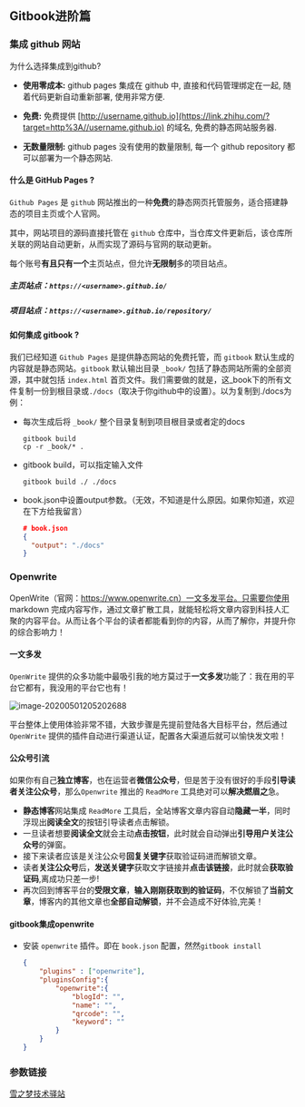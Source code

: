 ## Gitbook进阶篇

### 集成 github 网站

为什么选择集成到github?

- **使用零成本:** github pages 集成在 github 中, 直接和代码管理绑定在一起, 随着代码更新自动重新部署, 使用非常方便.
- **免费:** 免费提供 [http://username.github.io](https://link.zhihu.com/?target=http%3A//username.github.io) 的域名, 免费的静态网站服务器.

- **无数量限制:** github pages 没有使用的数量限制, 每一个 github repository 都可以部署为一个静态网站.



#### 什么是 GitHub Pages ?

`Github Pages` 是 `github` 网站推出的一种**免费**的静态网页托管服务，适合搭建静态的项目主页或个人官网。

其中，网站项目的源码直接托管在 `github` 仓库中，当仓库文件更新后，该仓库所关联的网站自动更新，从而实现了源码与官网的联动更新。

每个账号**有且只有一个**主页站点，但允许**无限制**多的项目站点。

##### 主页站点：`https://<username>.github.io/`

##### 项目站点：`https://<username>.github.io/repository/ `



#### 如何集成 gitbook ?

我们已经知道 `Github Pages` 是提供静态网站的免费托管，而 `gitbook` 默认生成的内容就是静态网站。`gitbook` 默认输出目录 `_book/` 包括了静态网站所需的全部资源，其中就包括 `index.html` 首页文件。我们需要做的就是，这_book下的所有文件复制一份到根目录或`./docs`（取决于你github中的设置）。以为复制到./docs为例：

* 每次生成后将 `_book/` 整个目录复制到项目根目录或者定的docs

  ```shell
  gitbook build
  cp -r _book/* .
  ```

* gitbook build，可以指定输入文件

  ```shell
  gitbook build ./ ./docs
  ```

* book.json中设置output参数。（无效，不知道是什么原因。如果你知道，欢迎在下方给我留言）

  ```json
  # book.json
  {
  	"output": "./docs"
  }
  ```

  

### Openwrite

OpenWrite（官网：https://www.openwrite.cn）一文多发平台。只需要你使用 markdown 完成内容写作，通过文章扩散工具，就能轻松将文章内容到科技人汇聚的内容平台。从而让各个平台的读者都能看到你的内容，从而了解你，并提升你的综合影响力！

#### 一文多发

`OpenWrite` 提供的众多功能中最吸引我的地方莫过于**一文多发**功能了：我在用的平台它都有，我没用的平台它也有！

![image-20200501205202688](https://my-files-1259410276.cos.ap-chengdu.myqcloud.com/md_images/image-20200501205202688.png)

平台整体上使用体验非常不错，大致步骤是先提前登陆各大目标平台，然后通过 `OpenWrite` 提供的插件自动进行渠道认证，配置各大渠道后就可以愉快发文啦！

#### 公众号引流

如果你有自己**独立博客**，也在运营者**微信公众号**，但是苦于没有很好的手段**引导读者关注公众号**，那么`Openwrite` 推出的 `ReadMore` 工具绝对可以**解决燃眉之**急。

* **静态博客**网站集成 `ReadMore` 工具后，全站博客文章内容自动**隐藏一半**，同时浮现出**阅读全文**的按钮引导读者点击解锁。
* 一旦读者想要**阅读全文**就会主动**点击按钮**，此时就会自动弹出**引导用户关注公众号**的弹窗。
* 接下来读者应该是关注公众号**回复关键字**获取验证码进而解锁文章。
* 读者**关注公众号**后，**发送关键字**获取文字链接并**点击该链接**，此时就会**获取验证码**,离成功只差一步!
* 再次回到博客平台的**受限文章**，**输入刚刚获取到的验证码**，不仅解锁了**当前文章**，博客内的其他文章也**全部自动解锁**，并不会造成不好体验,完美！

#### gitbook集成openwrite

* 安装 `openwrite` 插件。即在 `book.json` 配置，然然`gitbook install`

  ```json
  {
      "plugins" : ["openwrite"],
      "pluginsConfig":{
          "openwrite":{
              "blogId": "",
              "name": "",
              "qrcode": "",
              "keyword": ""
          }
      }
  }
  ```




### 参数链接

[雪之梦技术驿站](https://snowdreams1006.tech/markdown/)


